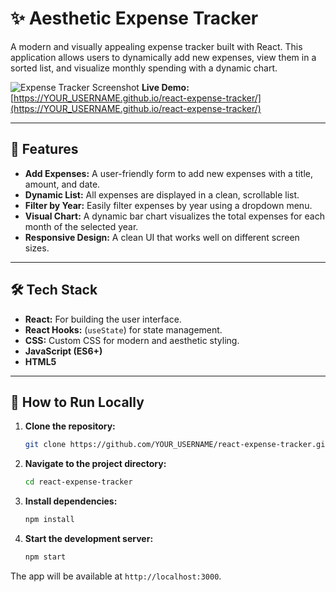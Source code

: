 # ✨ Aesthetic Expense Tracker

A modern and visually appealing expense tracker built with React. This application allows users to dynamically add new expenses, view them in a sorted list, and visualize monthly spending with a dynamic chart.

![Expense Tracker Screenshot](<YOUR_SCREENSHOT_URL_HERE>)  <!-- We will add this later -->
**Live Demo:** [https://YOUR_USERNAME.github.io/react-expense-tracker/](https://YOUR_USERNAME.github.io/react-expense-tracker/) <!-- We will add this later -->

---

## 🚀 Features

- **Add Expenses:** A user-friendly form to add new expenses with a title, amount, and date.
- **Dynamic List:** All expenses are displayed in a clean, scrollable list.
- **Filter by Year:** Easily filter expenses by year using a dropdown menu.
- **Visual Chart:** A dynamic bar chart visualizes the total expenses for each month of the selected year.
- **Responsive Design:** A clean UI that works well on different screen sizes.

---

## 🛠️ Tech Stack

- **React:** For building the user interface.
- **React Hooks:** (`useState`) for state management.
- **CSS:** Custom CSS for modern and aesthetic styling.
- **JavaScript (ES6+)**
- **HTML5**

---

## 🔧 How to Run Locally

1.  **Clone the repository:**
    ```bash
    git clone https://github.com/YOUR_USERNAME/react-expense-tracker.git
    ```

2.  **Navigate to the project directory:**
    ```bash
    cd react-expense-tracker
    ```

3.  **Install dependencies:**
    ```bash
    npm install
    ```

4.  **Start the development server:**
    ```bash
    npm start
    ```
The app will be available at `http://localhost:3000`.